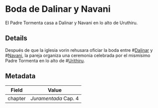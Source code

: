 # Boda de Dalinar y Navani
El Padre Tormenta casa a Dalinar y Navani en lo alto de Uruthiru.

## Details
Después de que la iglesia vorin rehusara oficiar la boda entre #[Dalinar](characters/dalinar) y #[Navani](characters/navani), la pareja organiza una ceremonia celebrada por el mismísimo Padre Tormenta en lo alto de #[Urithiru](locations/urithiru).

## Metadata
| Field | Value |
| ----- | ----- |
| chapter | *Juramentada* Cap. 4 |
